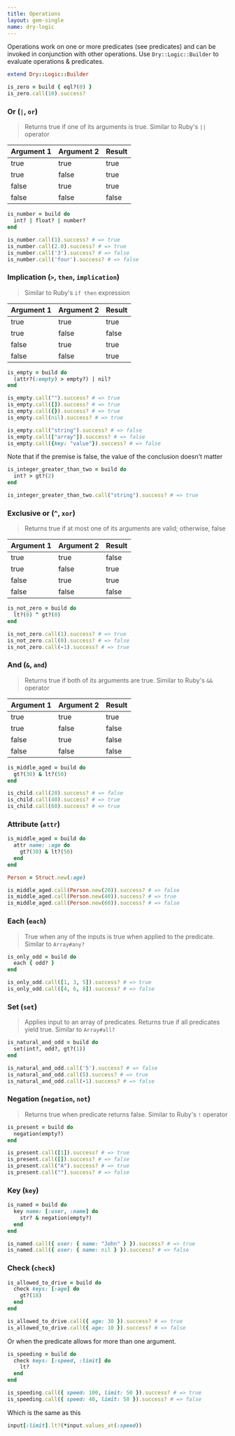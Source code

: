 ```yaml
---
title: Operations
layout: gem-single
name: dry-logic
---
```


Operations work on one or more predicates (see predicates) and can be invoked in conjunction with other operations. Use `Dry::Logic::Builder` to evaluate operations & predicates.

``` ruby
extend Dry::Logic::Builder

is_zero = build { eql?(0) }
is_zero.call(10).success?
```

### Or (`|`, `or`)

> Returns true if one of its arguments is true. Similar to Ruby's `||` operator

Argument 1 | Argument 2 | Result
--- | --- | ---
true | true | true
true | false | true
false | true | true
false | false | false

``` ruby
is_number = build do
  int? | float? | number?
end

is_number.call(1).success? # => true
is_number.call(2.0).success? # => true
is_number.call('3').success? # => false
is_number.call('four').success? # => false
```

### Implication (`>`, `then`, `implication`)

> Similar to Ruby's `if then` expression

Argument 1 | Argument 2 | Result
--- | --- | ---
true | true | true
true | false | false
false | true | true
false | false | true

``` ruby
is_empty = build do
  (attr?(:empty) > empty?) | nil?
end

is_empty.call("").success? # => true
is_empty.call([]).success? # => true
is_empty.call({}).success? # => true
is_empty.call(nil).success? # => true

is_empty.call("string").success? # => false
is_empty.call(["array"]).success? # => false
is_empty.call({key: "value"}).success? # => false
```

Note that if the premise is false, the value of the conclusion doesn't matter

``` ruby
is_integer_greater_than_two = build do
  int? > gt?(2)
end

is_integer_greater_than_two.call("string").success? # => true
```

### Exclusive or (`^`, `xor`)

> Returns true if at most one of its arguments are valid; otherwise, false

Argument 1 | Argument 2 | Result
--- | --- | ---
true | true | false
true | false | true
false | true | true
false | false | false

``` ruby
is_not_zero = build do
  lt?(0) ^ gt?(0)
end

is_not_zero.call(1).success? # => true
is_not_zero.call(0).success? # => false
is_not_zero.call(-1).success? # => true
```

### And (`&`, `and`)

> Returns true if both of its arguments are true. Similar to Ruby's `&&` operator

Argument 1 | Argument 2 | Result
--- | --- | ---
true | true | true
true | false | false
false | true | false
false | false | false

``` ruby
is_middle_aged = build do
  gt?(30) & lt?(50)
end

is_child.call(20).success? # => false
is_child.call(40).success? # => true
is_child.call(60).success? # => true
```

### Attribute (`attr`)

``` ruby
is_middle_aged = build do
  attr name: :age do
    gt?(30) & lt?(50)
  end
end

Person = Struct.new(:age)

is_middle_aged.call(Person.new(20)).success? # => false
is_middle_aged.call(Person.new(40)).success? # => true
is_middle_aged.call(Person.new(60)).success? # => false
```

### Each (`each`)

> True when any of the inputs is true when applied to the predicate. Similar to `Array#any?`

``` ruby
is_only_odd = build do
  each { odd? }
end

is_only_odd.call([1, 3, 5]).success? # => true
is_only_odd.call([4, 6, 8]).success? # => false
```

### Set (`set`)

> Applies input to an array of predicates. Returns true if all predicates yield true. Similar to `Array#all?`

``` ruby
is_natural_and_odd = build do
  set(int?, odd?, gt?(1))
end

is_natural_and_odd.call('5').success? # => false
is_natural_and_odd.call(5).success? # => true
is_natural_and_odd.call(-1).success? # => false
```

### Negation (`negation`, `not`)

> Returns true when predicate returns false. Similar to Ruby's `!` operator

``` ruby
is_present = build do
  negation(empty?)
end

is_present.call([1]).success? # => true
is_present.call([]).success? # => false
is_present.call("A").success? # => true
is_present.call("").success? # => false
```

### Key (`key`)

``` ruby
is_named = build do
  key name: [:user, :name] do
    str? & negation(empty?)
  end
end

is_named.call({ user: { name: "John" } }).success? # => true
is_named.call({ user: { name: nil } }).success? # => false
```

### Check (`check`)

``` ruby
is_allowed_to_drive = build do
  check keys: [:age] do
    gt?(18)
  end
end

is_allowed_to_drive.call({ age: 30 }).success? # => true
is_allowed_to_drive.call({ age: 10 }).success? # => false
```

Or when the predicate allows for more than one argument.

``` ruby
is_speeding = build do
  check keys: [:speed, :limit] do
    lt?
  end
end

is_speeding.call({ speed: 100, limit: 50 }).success? # => true
is_speeding.call({ speed: 40, limit: 50 }).success? # => false
```

Which is the same as this

``` ruby
input[:limit].lt?(*input.values_at(:speed))
```
